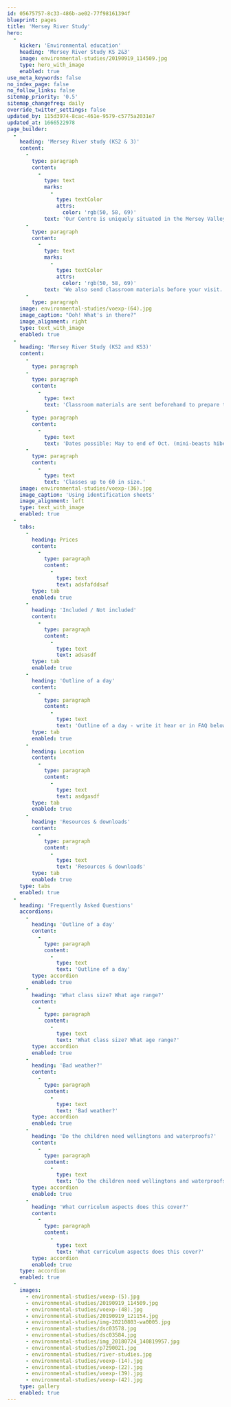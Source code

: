 ```yaml
---
id: 05675757-8c33-486b-ae02-77f98161394f
blueprint: pages
title: 'Mersey River Study'
hero:
  -
    kicker: 'Environmental education'
    heading: 'Mersey River Study KS 2&3'
    image: environmental-studies/20190919_114509.jpg
    type: hero_with_image
    enabled: true
use_meta_keywords: false
no_index_page: false
no_follow_links: false
sitemap_priority: '0.5'
sitemap_changefreq: daily
override_twitter_settings: false
updated_by: 115d3974-8cac-461e-9579-c5775a2031e7
updated_at: 1666522978
page_builder:
  -
    heading: 'Mersey River study (KS2 & 3)'
    content:
      -
        type: paragraph
        content:
          -
            type: text
            marks:
              -
                type: textColor
                attrs:
                  color: 'rgb(50, 58, 69)'
            text: 'Our Centre is uniquely situated in the Mersey Valley Nature Park and at the start of the river Mersey flood plain. We use a small area of woodland, a meadow, a fantastic dipping pond, and of course Mersey for environmental studies that cover aspects of the science and geography curriculums. '
      -
        type: paragraph
        content:
          -
            type: text
            marks:
              -
                type: textColor
                attrs:
                  color: 'rgb(50, 58, 69)'
            text: 'We also send classroom materials before your visit.'
      -
        type: paragraph
    image: environmental-studies/voexp-(64).jpg
    image_caption: "Ooh! What's in there?"
    image_alignment: right
    type: text_with_image
    enabled: true
  -
    heading: 'Mersey River Study (KS2 and KS3)'
    content:
      -
        type: paragraph
      -
        type: paragraph
        content:
          -
            type: text
            text: 'Classroom materials are sent beforehand to prepare the pupils.'
      -
        type: paragraph
        content:
          -
            type: text
            text: 'Dates possible: May to end of Oct. (mini-beasts hibernate outside of those months)'
      -
        type: paragraph
        content:
          -
            type: text
            text: 'Classes up to 60 in size.'
    image: environmental-studies/voexp-(36).jpg
    image_caption: 'Using identification sheets'
    image_alignment: left
    type: text_with_image
    enabled: true
  -
    tabs:
      -
        heading: Prices
        content:
          -
            type: paragraph
            content:
              -
                type: text
                text: adsfafddsaf
        type: tab
        enabled: true
      -
        heading: 'Included / Not included'
        content:
          -
            type: paragraph
            content:
              -
                type: text
                text: adsasdf
        type: tab
        enabled: true
      -
        heading: 'Outline of a day'
        content:
          -
            type: paragraph
            content:
              -
                type: text
                text: 'Outline of a day - write it hear or in FAQ below'
        type: tab
        enabled: true
      -
        heading: Location
        content:
          -
            type: paragraph
            content:
              -
                type: text
                text: asdgasdf
        type: tab
        enabled: true
      -
        heading: 'Resources & downloads'
        content:
          -
            type: paragraph
            content:
              -
                type: text
                text: 'Resources & downloads'
        type: tab
        enabled: true
    type: tabs
    enabled: true
  -
    heading: 'Frequently Asked Questions'
    accordions:
      -
        heading: 'Outline of a day'
        content:
          -
            type: paragraph
            content:
              -
                type: text
                text: 'Outline of a day'
        type: accordion
        enabled: true
      -
        heading: 'What class size? What age range?'
        content:
          -
            type: paragraph
            content:
              -
                type: text
                text: 'What class size? What age range?'
        type: accordion
        enabled: true
      -
        heading: 'Bad weather?'
        content:
          -
            type: paragraph
            content:
              -
                type: text
                text: 'Bad weather?'
        type: accordion
        enabled: true
      -
        heading: 'Do the children need wellingtons and waterproofs?'
        content:
          -
            type: paragraph
            content:
              -
                type: text
                text: 'Do the children need wellingtons and waterproofs?'
        type: accordion
        enabled: true
      -
        heading: 'What curriculum aspects does this cover?'
        content:
          -
            type: paragraph
            content:
              -
                type: text
                text: 'What curriculum aspects does this cover?'
        type: accordion
        enabled: true
    type: accordion
    enabled: true
  -
    images:
      - environmental-studies/voexp-(5).jpg
      - environmental-studies/20190919_114509.jpg
      - environmental-studies/voexp-(48).jpg
      - environmental-studies/20190919_121154.jpg
      - environmental-studies/img-20210803-wa0005.jpg
      - environmental-studies/dsc03578.jpg
      - environmental-studies/dsc03584.jpg
      - environmental-studies/img_20180724_140819957.jpg
      - environmental-studies/p7290021.jpg
      - environmental-studies/river-studies.jpg
      - environmental-studies/voexp-(14).jpg
      - environmental-studies/voexp-(22).jpg
      - environmental-studies/voexp-(39).jpg
      - environmental-studies/voexp-(42).jpg
    type: gallery
    enabled: true
---
```

